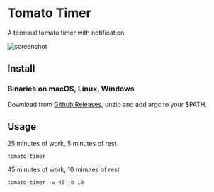 # Tomato Timer

A terminal tomato timer with notification

![screenshot](https://user-images.githubusercontent.com/4012553/157779869-af2498f2-d70e-490f-a44c-00bbbb838422.gif)

## Install

### Binaries on macOS, Linux, Windows

Download from [Github Releases](https://github.com/sigoden/tomato-timer/releases),  unzip and add argc to your $PATH.

## Usage

25 minutes of work, 5 minutes of rest
```
tomato-timer
```

45 minutes of work, 10 minutes of rest
```
tomato-timer -w 45 -b 10
```